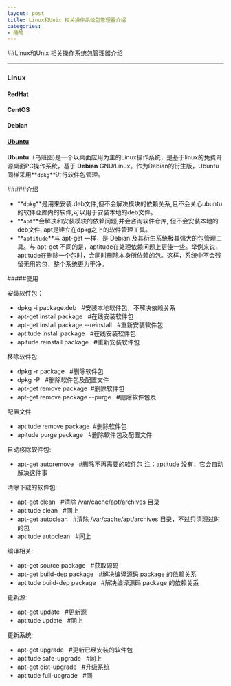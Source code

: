 ```yaml
---
layout: post
title: Linux和Unix 相关操作系统包管理器介绍
categories:
- 随笔
---
```



##Linux和Unix 相关操作系统包管理器介绍

----------

### Linux
#### RedHat
#### CentOS
#### Debian
#### [Ubuntu](http://baike.baidu.com/link?url=OvT6HGSSY2nDQgnk9-vTHXv6C0WkaByjkvIl_W_C4AWB0AMofD6lzhXzRNhWrr_h-l0YZLsOB9Maa5BHZKCnra)

**Ubuntu**（乌班图)是一个以桌面应用为主的Linux操作系统，是基于linux的免费开源桌面PC操作系统，基于 **Debian** GNU/Linux。作为Debian的衍生版，Ubuntu同样采用**`dpkg`**进行软件包管理。

#####介绍
* **`dpkg`**是用来安装.deb文件,但不会解决模块的依赖关系,且不会关心ubuntu的软件仓库内的软件,可以用于安装本地的deb文件。
* **`apt`**会解决和安装模块的依赖问题,并会咨询软件仓库, 但不会安装本地的deb文件, apt是建立在dpkg之上的软件管理工具。
* **`aptitude`**与 apt-get 一样，是 Debian 及其衍生系统极其强大的包管理工具。与 apt-get 不同的是，aptitude在处理依赖问题上更佳一些。举例来说，aptitude在删除一个包时，会同时删除本身所依赖的包。这样，系统中不会残留无用的包，整个系统更为干净。

#####使用

安装软件包：

* dpkg -i package.deb &nbsp;&nbsp;#安装本地软件包，不解决依赖关系
* apt-get install package &nbsp;&nbsp;#在线安装软件包
* apt-get install package --reinstall  &nbsp;&nbsp;#重新安装软件包
* aptitude install package &nbsp;&nbsp;#在线安装软件包
* apitude reinstall package  &nbsp;&nbsp;#重新安装软件包

移除软件包:

* dpkg -r package  &nbsp;&nbsp;#删除软件包
* dpkg -P &nbsp;&nbsp;#删除软件包及配置文件
* apt-get remove package &nbsp;#删除软件包
* apt-get remove package --purge &nbsp;&nbsp;#删除软件包及

配置文件

* aptitude remove package &nbsp;#删除软件包
* apitude purge package &nbsp;&nbsp;#删除软件包及配置文件

自动移除软件包:

* apt-get autoremove &nbsp;&nbsp;#删除不再需要的软件包
注：aptitude 没有，它会自动解决这件事

清除下载的软件包:

* apt-get clean &nbsp;&nbsp;#清除 /var/cache/apt/archives 目录
* aptitude clean &nbsp;&nbsp;#同上
* apt-get autoclean &nbsp;&nbsp;#清除 /var/cache/apt/archives 目录，不过只清理过时的包
* aptitude autoclean &nbsp;&nbsp;#同上

编译相关:   

* apt-get source package &nbsp;&nbsp;#获取源码
* apt-get build-dep package &nbsp;&nbsp;#解决编译源码 package 的依赖关系
* aptitude build-dep package &nbsp;&nbsp;#解决编译源码 package 的依赖关系

更新源:

* apt-get update &nbsp;&nbsp;#更新源
* aptitude update &nbsp;&nbsp;#同上

更新系统:

* apt-get upgrade &nbsp;&nbsp;#更新已经安装的软件包
* aptitude safe-upgrade &nbsp;&nbsp;#同上
* apt-get dist-upgrade &nbsp;&nbsp;#升级系统
* aptitude full-upgrade &nbsp;&nbsp;#同








